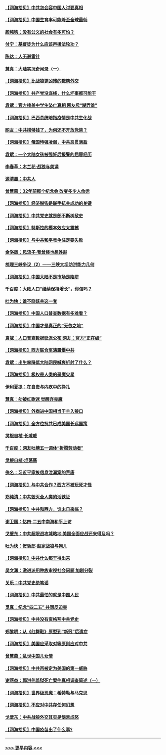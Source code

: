 #### [【网海拾贝】中共怎会容中国人讨要真相](../pages/nsc993/n12952161.md?t=05160153) 
#### [【网海拾贝】中国生育率可能降至全球最低](../pages/nsc993/n12948793.md?t=05160153) 
#### [颜纯钩：没有公义的社会有多可怕？](../pages/nsc993/n12947626.md?t=05160153) 
#### [付宁：基督徒为什么应该声援法轮功？](../pages/nsc993/n12947233.md?t=05160153) 
#### [陈达：人无避雷针](../pages/nsc993/n12947098.md?t=05160153) 
#### [慧真：大陆实况奇闻录（一）](../pages/nsc993/n12945811.md?t=05160153) 
#### [【网海拾贝】比战狼更凶残的戳瞎外交](../pages/nsc993/n12945717.md?t=05160153) 
#### [【网海拾贝】共产党没底线，什么坏事都可能干](../pages/nsc993/n12942090.md?t=05160153) 
#### [袁斌：官方掩盖中学生坠亡真相 网友斥“糊弄谁”](../pages/nsc993/n12942029.md?t=05160153) 
#### [【网海拾贝】巴西总统暗指疫情是中共生化战](../pages/nsc993/n12938999.md?t=05160153) 
#### [网友：中共捞够钱了，为何还不开放党禁？](../pages/nsc993/n12938952.md?t=05160153) 
#### [【网海拾贝】俄国恃强凌弱，中共恶贯满盈](../pages/nsc993/n12936626.md?t=05160153) 
#### [袁斌：一个大陆女孩被强奸后报警的屈辱经历](../pages/nsc993/n12936547.md?t=05160153) 
#### [李春草：木兰花·战狼与美谍](../pages/nsc993/n12935995.md?t=05160153) 
#### [源清晨：中共人](../pages/nsc993/n12935589.md?t=05160153) 
#### [曾慧燕：32年前那个纪念会 改变多少人命运](../pages/nsc993/n12934233.md?t=05160153) 
#### [【网海拾贝】经济脱钩是联手抗共成功的关键](../pages/nsc993/n12934176.md?t=05160153) 
#### [【网海拾贝】中共党史就是部不断树敌史](../pages/nsc993/n12932844.md?t=05160153) 
#### [【网海拾贝】特斯拉的模本效应太震撼](../pages/nsc993/n12925626.md?t=05160153) 
#### [【网海拾贝】与中共和平竞争注定要失败](../pages/nsc993/n12923326.md?t=05160153) 
#### [金浴凤：风流子‧我曾经也想姓赵](../pages/nsc993/n12920911.md?t=05160153) 
#### [梳理三峡争议（2）——三峡大坝防洪能力几何](../pages/nsc993/n12920173.md?t=05160153) 
#### [【网海拾贝】中国大陆不是市场是陷阱](../pages/nsc993/n12920143.md?t=05160153) 
#### [千百度：大陆人口“继续保持增长”，你信吗？](../pages/nsc993/n12918946.md?t=05160153) 
#### [吐为快：谁不晓妖共这一套](../pages/nsc993/n12918941.md?t=05160153) 
#### [【网海拾贝】中国人口普查数据有多难看？](../pages/nsc993/n12917822.md?t=05160153) 
#### [【网海拾贝】中国才是真正的“无依之地”](../pages/nsc993/n12915845.md?t=05160153) 
#### [袁斌：人口普查数据延迟公布 网友：官方“正在编”](../pages/nsc993/n12915748.md?t=05160153) 
#### [【网海拾贝】西方联合军演震慑中共](../pages/nsc993/n12913466.md?t=05160153) 
#### [袁斌：出生率降低大陆网民喊爽折射了什么？](../pages/nsc993/n12913365.md?t=05160153) 
#### [【网海拾贝】极权是人类的恶魔灾星](../pages/nsc993/n12910697.md?t=05160153) 
#### [伊利夏提：在自责与内疚中的挣扎](../pages/nsc993/n12910493.md?t=05160153) 
#### [慧真：勿被红歌迷 觉醒弃赤魔](../pages/nsc993/n12910485.md?t=05160153) 
#### [【网海拾贝】外商进中国相当于羊入狼口](../pages/nsc993/n12908274.md?t=05160153) 
#### [【网海拾贝】全方位抗共已成美国长远国策](../pages/nsc993/n12906878.md?t=05160153) 
#### [灵根自植‧长戚戚](../pages/nsc993/n12905585.md?t=05160153) 
#### [千百度：网友吐槽五一调休“折腾劳动者”](../pages/nsc993/n12905934.md?t=05160153) 
#### [灵根自植‧坦荡荡](../pages/nsc993/n12905562.md?t=05160153) 
#### [佚名：习近平家族信息泄漏案的荒唐](../pages/nsc993/n12904705.md?t=05160153) 
#### [【网海拾贝】与中共合作？西方不被玩死才怪](../pages/nsc993/n12903873.md?t=05160153) 
#### [郑纯清：中共毁灭全人类的活铁证](../pages/nsc993/n12903785.md?t=05160153) 
#### [【网海拾贝】中共和西方，谁末日来临？](../pages/nsc993/n12903482.md?t=05160153) 
#### [谢卫国：忆四‧二五中南海和平上访](../pages/nsc993/n12902192.md?t=05160153) 
#### [戈壁东：中共超限战攻城略地 美国全面应战还来得及吗？](../pages/nsc993/n12902297.md?t=05160153) 
#### [吐为快：贺骄郎‧赵家战狼与狗儿](../pages/nsc993/n12902280.md?t=05160153) 
#### [【网海拾贝】中共什么都干得出来](../pages/nsc993/n12897500.md?t=05160153) 
#### [吴文渊：激进派用种族审视社会问题 加剧分裂](../pages/nsc993/n12893881.md?t=05160153) 
#### [关乐：中共党史绝笔谣](../pages/nsc993/n12897270.md?t=05160153) 
#### [【网海拾贝】中共最怕的就是中国人民](../pages/nsc993/n12894705.md?t=05160153) 
#### [觅真：纪念“四二五” 共同反迫害](../pages/nsc993/n12894553.md?t=05160153) 
#### [【网海拾贝】中共没有资格写中共党史](../pages/nsc993/n12892231.md?t=05160153) 
#### [郑黎明：从《红舞鞋》原型到“新冠”后遗症](../pages/nsc993/n12890469.md?t=05160153) 
#### [【网海拾贝】美国应采取对等原则应对中共](../pages/nsc993/n12889176.md?t=05160153) 
#### [曾慧燕：乱世中国儿女情](../pages/nsc993/n12887931.md?t=05160153) 
#### [【网海拾贝】中共再被定为美国的第一威胁](../pages/nsc993/n12887580.md?t=05160153) 
#### [谢燕益：郭洪伟监狱死亡案件真相调查简述（一）](../pages/nsc993/n12885648.md?t=05160153) 
#### [【网海拾贝】世界级恶魔：希特勒与马克思](../pages/nsc993/n12884062.md?t=05160153) 
#### [【网海拾贝】不应对中共存任何幻想](../pages/nsc993/n12881460.md?t=05160153) 
#### [戈壁东：中共战狼外交其实是恼羞成怒](../pages/nsc993/n12880392.md?t=05160153) 
#### [【网海拾贝】中国疫苗出了什么事?](../pages/nsc993/n12879124.md?t=05160153) 

----
#### [ >>> 更早内容 <<< ](../indexes/nsc993-earlier.md)
